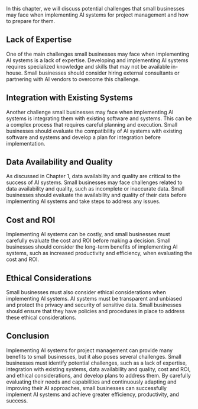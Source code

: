 
In this chapter, we will discuss potential challenges that small businesses may face when implementing AI systems for project management and how to prepare for them.

Lack of Expertise
-----------------

One of the main challenges small businesses may face when implementing AI systems is a lack of expertise. Developing and implementing AI systems requires specialized knowledge and skills that may not be available in-house. Small businesses should consider hiring external consultants or partnering with AI vendors to overcome this challenge.

Integration with Existing Systems
---------------------------------

Another challenge small businesses may face when implementing AI systems is integrating them with existing software and systems. This can be a complex process that requires careful planning and execution. Small businesses should evaluate the compatibility of AI systems with existing software and systems and develop a plan for integration before implementation.

Data Availability and Quality
-----------------------------

As discussed in Chapter 1, data availability and quality are critical to the success of AI systems. Small businesses may face challenges related to data availability and quality, such as incomplete or inaccurate data. Small businesses should evaluate the availability and quality of their data before implementing AI systems and take steps to address any issues.

Cost and ROI
------------

Implementing AI systems can be costly, and small businesses must carefully evaluate the cost and ROI before making a decision. Small businesses should consider the long-term benefits of implementing AI systems, such as increased productivity and efficiency, when evaluating the cost and ROI.

Ethical Considerations
----------------------

Small businesses must also consider ethical considerations when implementing AI systems. AI systems must be transparent and unbiased and protect the privacy and security of sensitive data. Small businesses should ensure that they have policies and procedures in place to address these ethical considerations.

Conclusion
----------

Implementing AI systems for project management can provide many benefits to small businesses, but it also poses several challenges. Small businesses must identify potential challenges, such as a lack of expertise, integration with existing systems, data availability and quality, cost and ROI, and ethical considerations, and develop plans to address them. By carefully evaluating their needs and capabilities and continuously adapting and improving their AI approaches, small businesses can successfully implement AI systems and achieve greater efficiency, productivity, and success.
